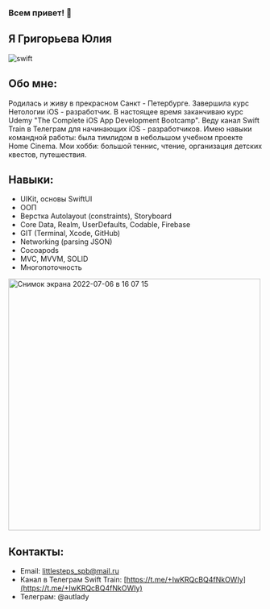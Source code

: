 ### Всем привет! 👋
## Я Григорьева Юлия

![swift](https://user-images.githubusercontent.com/98653699/177410299-8d0ab849-f500-45b5-bc2b-286b0c4b6c16.jpg)

## Обо мне:

Родилась и живу в прекрасном Санкт - Петербурге. Завершила курс Нетологии iOS - разработчик. В настоящее время заканчиваю курс Udemy "The Complete iOS App Development Bootcamp". Веду канал Swift Train в Телеграм для начинающих iOS - разработчиков. Имею навыки командной работы: была тимлидом в небольшом учебном проекте Home Cinema. Мои хобби: большой теннис, чтение, организация детских квестов, путешествия.

## Навыки:
* UIKit, основы SwiftUI
* ООП
* Верстка Autolayout (constraints), Storyboard
* Сore Data, Realm, UserDefaults, Codable, Firebase
* GIT (Terminal, Xcode, GitHub)
* Networking (parsing JSON)
* Cocoapods
* MVC, MVVM, SOLID
* Многопоточность

<img width="500" alt="Снимок экрана 2022-07-06 в 16 07 15" src="https://user-images.githubusercontent.com/98653699/177557512-5bee9bbe-e1b6-42ba-93d7-dd1787c70fa3.png">



## Контакты:

* Email: littlesteps_spb@mail.ru
* Канал в Телеграм Swift Train: [https://t.me/+IwKRQcBQ4fNkOWIy](https://t.me/+IwKRQcBQ4fNkOWIy)
* Телеграм: @autlady
